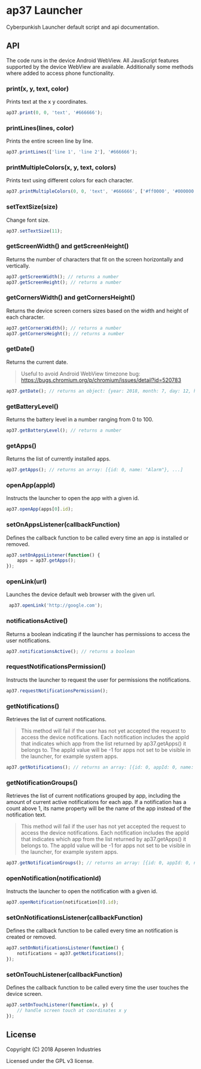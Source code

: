 # ap37 Launcher

Cyberpunkish Launcher default script and api documentation.

## API

The code runs in the device Android WebView. All JavaScript features supported by the device WebView are available. Additionally some methods where added to access phone functionality.

### print(x, y, text, color)
Prints text at the x y coordinates.
```javascript
ap37.print(0, 0, 'text', '#666666');
```

### printLines(lines, color)
Prints the entire screen line by line.
```javascript
ap37.printLines(['line 1', 'line 2'], '#666666');
```

### printMultipleColors(x, y, text, colors)
Prints text using different colors for each character.
```javascript
ap37.printMultipleColors(0, 0, 'text', '#666666', ['#ff0000', '#000000', '#ffffff']);
```

### setTextSize(size)
Change font size.
```javascript
ap37.setTextSize(11);
```

### getScreenWidth() and getScreenHeight()
Returns the number of characters that fit on the screen horizontally and vertically.
```javascript
ap37.getScreenWidth(); // returns a number
ap37.getScreenHeight(); // returns a number
```

### getCornersWidth() and getCornersHeight()
Returns the device screen corners sizes based on the width and height of each character.
```javascript
ap37.getCornersWidth(); // returns a number
ap37.getCornersHeight(); // returns a number
```

### getDate()
Returns the current date.
> Useful to avoid Android WebView timezone bug: https://bugs.chromium.org/p/chromium/issues/detail?id=520783 
```javascript
ap37.getDate(); // returns an object: {year: 2018, month: 7, day: 12, hour: 1, minute: 2, second: 49}
```

### getBatteryLevel()
Returns the battery level in a number ranging from 0 to 100. 
```javascript
ap37.getBatteryLevel(); // returns a number
```

### getApps()
Returns the list of currently installed apps.
```javascript
ap37.getApps(); // returns an array: [{id: 0, name: "Alarm"}, ...]
```

### openApp(appId)
Instructs the launcher to open the app with a given id.
```javascript
ap37.openApp(apps[0].id);
```

### setOnAppsListener(callbackFunction)
Defines the callback function to be called every time an app is installed or removed.
```javascript
ap37.setOnAppsListener(function() {
    apps = ap37.getApps();
});
```

### openLink(url)
Launches the device default web browser with the given url.
```javascript
 ap37.openLink('http://google.com');
```

### notificationsActive()
Returns a boolean indicating if the launcher has permissions to access the user notifications.
```javascript
ap37.notificationsActive(); // returns a boolean
```

### requestNotificationsPermission()
Instructs the launcher to request the user for permissions the notifications.
```javascript
ap37.requestNotificationsPermission();
```

### getNotifications()
Retrieves the list of current notifications. 
> This method will fail if the user has not yet accepted the request to access the device notifications.
> Each notification includes the appId that indicates which app from the list returned by ap37.getApps() it belongs to.
> The appId value will be -1 for apps not set to be visible in the launcher, for example system apps.
```javascript
ap37.getNotifications(); // returns an array: [{id: 0, appId: 0, name: "New message"}, ...]
```

### getNotificationGroups()
Retrieves the list of current notifications grouped by app, including the amount of current active notifications for each app.
If a notification has a count above 1, its name property will be the name of the app instead of the notification text.
> This method will fail if the user has not yet accepted the request to access the device notifications.
> Each notification includes the appId that indicates which app from the list returned by ap37.getApps() it belongs to.
> The appId value will be -1 for apps not set to be visible in the launcher, for example system apps.
```javascript
ap37.getNotificationGroups(); // returns an array: [{id: 0, appId: 0, name: "Alarm", count: 2}, ...]
```

### openNotification(notificationId)
Instructs the launcher to open the notification with a given id.
```javascript
ap37.openNotification(notification[0].id);
```

### setOnNotificationsListener(callbackFunction)
Defines the callback function to be called every time an notification is created or removed.
```javascript
ap37.setOnNotificationsListener(function() {
    notifications = ap37.getNotifications();
});
```

### setOnTouchListener(callbackFunction)
Defines the callback function to be called every time the user touches the device screen.
```javascript
ap37.setOnTouchListener(function(x, y) {
    // handle screen touch at coordinates x y
});
```

## License

Copyright (C) 2018 Apseren Industries

Licensed under the GPL v3 license.

